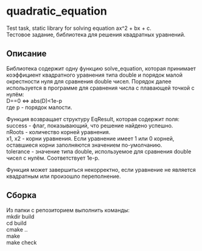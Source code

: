 # quadratic_equation
Test task, static library for solving equation ax^2 + bx + c.  
Тестовое задание, библиотека для решения квадратных уравнений. 

## Описание
Библиотека содержит одну функцию solve_equation, которая принимает коэффициент квадратного уравнения типа double и порядок малой окрестности нуля для сравнения double чисел. 
Порядок далее используется в программе для сравнения числа с плавающей точкой с нулём:   
D==0 <=> abs(D)<1e-p  
где p - порядок малости. 

Функция возвращает структуру EqResult, которая содержит поля:  
success - флаг, показывающий, что решение найдено успешно.  
nRoots - количество корней уравнения.  
x1, x2 - корни уравнения. Если уравнение имеет 1 или 0 корней, оставшиеся корни заполняются значением по-умолчанию.  
tolerance - значение типа double, используемое для сравнения double чисел с нулём. Соответствует 1e-p.  

Функция может завершиться некорректно, если уравнение не является квадратным или произошло переполнение.  

## Сборка  
Из папки с репозиторием выполнить команды:  
mkdir build  
cd build  
cmake ..  
make  
make check   
